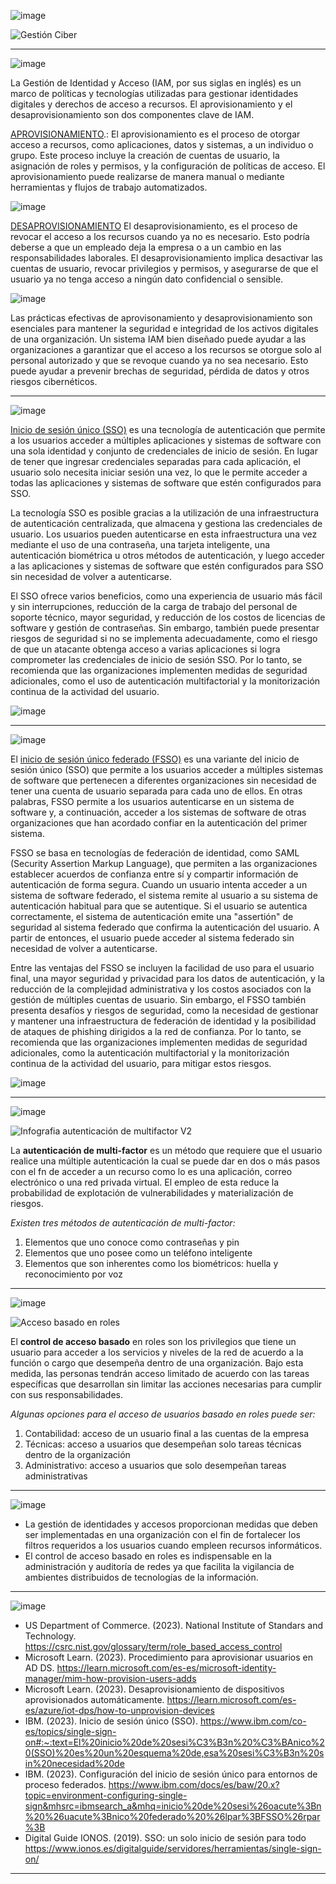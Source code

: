 ![image](https://user-images.githubusercontent.com/125692246/222421187-2b672e4b-cc62-468c-a619-d9f2e57f8fdc.png)


![Gestión Ciber](https://user-images.githubusercontent.com/125692246/222458612-d5944c9e-527c-436d-a85c-14b671d49f4e.jpg)

______________________________________________________________________

![image](https://user-images.githubusercontent.com/125692246/222421225-fd34f6f3-708b-40c6-8419-2a4b882c4bae.png)

La Gestión de Identidad y Acceso (IAM, por sus siglas en inglés) es un marco de políticas y tecnologías utilizadas para gestionar identidades digitales y derechos de acceso a recursos. El aprovisionamiento y el desaprovisionamiento son dos componentes clave de IAM.

[APROVISIONAMIENTO](https://learn.microsoft.com/es-es/microsoft-identity-manager/mim-how-provision-users-adds "Aprovisionamiento").: El aprovisionamiento es el proceso de otorgar acceso a recursos, como aplicaciones, datos y sistemas, a un individuo o grupo. Este proceso incluye la creación de cuentas de usuario, la asignación de roles y permisos, y la configuración de políticas de acceso. El aprovisionamiento puede realizarse de manera manual o mediante herramientas y flujos de trabajo automatizados.

![image](https://user-images.githubusercontent.com/125692315/222619463-8a020fc6-e25d-42f7-906b-6c55f2e60302.png)


[DESAPROVISIONAMIENTO](https://learn.microsoft.com/es-es/azure/iot-dps/how-to-unprovision-devices) El desaprovisionamiento, es el proceso de revocar el acceso a los recursos cuando ya no es necesario. Esto podría deberse a que un empleado deja la empresa o a un cambio en las responsabilidades laborales. El desaprovisionamiento implica desactivar las cuentas de usuario, revocar privilegios y permisos, y asegurarse de que el usuario ya no tenga acceso a ningún dato confidencial o sensible.

![image](https://user-images.githubusercontent.com/125692315/222619926-ed98a57f-c83a-4a82-898b-1c1107753967.png)

Las prácticas efectivas de aprovisonamiento y desaprovisionamiento son esenciales para mantener la seguridad e integridad de los activos digitales de una organización. Un sistema IAM bien diseñado puede ayudar a las organizaciones a garantizar que el acceso a los recursos se otorgue solo al personal autorizado y que se revoque cuando ya no sea necesario. Esto puede ayudar a prevenir brechas de seguridad, pérdida de datos y otros riesgos cibernéticos.


______________________________________________________________________

![image](https://user-images.githubusercontent.com/125692246/222421263-c7ad469f-f88f-447a-9eca-7666e08b6958.png)

[Inicio de sesión único (SSO)](https://www.ibm.com/co-es/topics/single-sign-on#:~:text=El%20inicio%20de%20sesi%C3%B3n%20%C3%BAnico%20(SSO)%20es%20un%20esquema%20de,esa%20sesi%C3%B3n%20sin%20necesidad%20de) es una tecnología de autenticación que permite a los usuarios acceder a múltiples aplicaciones y sistemas de software con una sola identidad y conjunto de credenciales de inicio de sesión. En lugar de tener que ingresar credenciales separadas para cada aplicación, el usuario solo necesita iniciar sesión una vez, lo que le permite acceder a todas las aplicaciones y sistemas de software que estén configurados para SSO.

La tecnología SSO es posible gracias a la utilización de una infraestructura de autenticación centralizada, que almacena y gestiona las credenciales de usuario. Los usuarios pueden autenticarse en esta infraestructura una vez mediante el uso de una contraseña, una tarjeta inteligente, una autenticación biométrica u otros métodos de autenticación, y luego acceder a las aplicaciones y sistemas de software que estén configurados para SSO sin necesidad de volver a autenticarse.

El SSO ofrece varios beneficios, como una experiencia de usuario más fácil y sin interrupciones, reducción de la carga de trabajo del personal de soporte técnico, mayor seguridad, y reducción de los costos de licencias de software y gestión de contraseñas. Sin embargo, también puede presentar riesgos de seguridad si no se implementa adecuadamente, como el riesgo de que un atacante obtenga acceso a varias aplicaciones si logra comprometer las credenciales de inicio de sesión SSO. Por lo tanto, se recomienda que las organizaciones implementen medidas de seguridad adicionales, como el uso de autenticación multifactorial y la monitorización continua de la actividad del usuario.

![image](https://user-images.githubusercontent.com/125692315/222617233-6d041362-2aac-4869-8f6f-41be9fbbb946.png)

______________________________________________________________________

![image](https://user-images.githubusercontent.com/125692246/222421652-d3626e2c-69c6-4703-a2eb-37a90fcaa328.png)

El [inicio de sesión único federado (FSSO)](https://www.ibm.com/docs/es/baw/20.x?topic=environment-configuring-single-sign&mhsrc=ibmsearch_a&mhq=inicio%20de%20sesi%26oacute%3Bn%20%26uacute%3Bnico%20federado%20%26lpar%3BFSSO%26rpar%3B) es una variante del inicio de sesión único (SSO) que permite a los usuarios acceder a múltiples sistemas de software que pertenecen a diferentes organizaciones sin necesidad de tener una cuenta de usuario separada para cada uno de ellos. En otras palabras, FSSO permite a los usuarios autenticarse en un sistema de software y, a continuación, acceder a los sistemas de software de otras organizaciones que han acordado confiar en la autenticación del primer sistema.

FSSO se basa en tecnologías de federación de identidad, como SAML (Security Assertion Markup Language), que permiten a las organizaciones establecer acuerdos de confianza entre sí y compartir información de autenticación de forma segura. Cuando un usuario intenta acceder a un sistema de software federado, el sistema remite al usuario a su sistema de autenticación habitual para que se autentique. Si el usuario se autentica correctamente, el sistema de autenticación emite una "assertión" de seguridad al sistema federado que confirma la autenticación del usuario. A partir de entonces, el usuario puede acceder al sistema federado sin necesidad de volver a autenticarse.

Entre las ventajas del FSSO se incluyen la facilidad de uso para el usuario final, una mayor seguridad y privacidad para los datos de autenticación, y la reducción de la complejidad administrativa y los costos asociados con la gestión de múltiples cuentas de usuario. Sin embargo, el FSSO también presenta desafíos y riesgos de seguridad, como la necesidad de gestionar y mantener una infraestructura de federación de identidad y la posibilidad de ataques de phishing dirigidos a la red de confianza. Por lo tanto, se recomienda que las organizaciones implementen medidas de seguridad adicionales, como la autenticación multifactorial y la monitorización continua de la actividad del usuario, para mitigar estos riesgos.

![image](https://user-images.githubusercontent.com/125692315/222620999-e2dbe3dc-e7ae-4884-887f-159d76f3d66f.png)
______________________________________________________________________


![image](https://user-images.githubusercontent.com/125692246/222421714-6e024281-d35a-4f9c-a06f-25cc8f9f1b7d.png)

![Infografia autenticación de multifactor V2](https://user-images.githubusercontent.com/125692433/222453211-de5967b0-b342-434b-99d6-02c457560bc0.png)

La **autenticación de multi-factor** es un método que requiere que el usuario realice una múltiple autenticación la cual se puede dar en dos o más pasos con el fn de acceder a un recurso como lo es una aplicación, correo electrónico o una red privada virtual. El empleo de esta reduce la probabilidad de explotación de vulnerabilidades y materialización de riesgos. 


*Existen tres métodos de autenticación de multi-factor:*

1. Elementos que uno conoce como contraseñas y pin
2. Elementos que uno posee como un teléfono inteligente
3. Elementos que son inherentes como los biométricos: huella y reconocimiento por voz

______________________________________________________________________


![image](https://user-images.githubusercontent.com/125692246/222421753-adc8e292-81a5-46a7-9ca4-a63144df338f.png)

![Acceso basado en roles](https://user-images.githubusercontent.com/125692433/222461246-5b9528f2-5996-48f0-a69a-a599e2a38866.png)

El **control de acceso basado** en roles son los privilegios que tiene un usuario para acceder a los servicios y niveles de la red de acuerdo a la función o cargo que desempeña dentro de una organización. Bajo esta medida, las personas tendrán acceso limitado de acuerdo con las tareas específicas que desarrollan sin limitar las acciones necesarias para cumplir con sus responsabilidades. 

*Algunas opciones para el acceso de usuarios basado en roles puede ser:*

1. Contabilidad: acceso de un usuario final a las cuentas de la empresa
2. Técnicas: acceso a usuarios que desempeñan solo tareas técnicas dentro de la organización
3. Administrativo: acceso a usuarios que solo desempeñan tareas administrativas

______________________________________________________________________

![image](https://user-images.githubusercontent.com/125692246/222421824-4df64c98-0d0c-481e-a3a6-5ea6b617a385.png)

 
 - La gestión de identidades y accesos proporcionan medidas que deben ser implementadas en una organización con el fin de fortalecer los filtros requeridos a los usuarios cuando empleen recursos informáticos.
 - El control de acceso basado en roles es indispensable en la administración y auditoría de redes ya que facilita la vigilancia de ambientes distribuidos de tecnologías de la información. 


______________________________________________________________________


![image](https://user-images.githubusercontent.com/125692246/222421848-eadcef70-8f0c-425b-8a60-7dd21dd01e4e.png)


- US Department of Commerce. (2023). National Institute of Standars and Technology. https://csrc.nist.gov/glossary/term/role_based_access_control
- Microsoft Learn. (2023). Procedimiento para aprovisionar usuarios en AD DS. https://learn.microsoft.com/es-es/microsoft-identity-manager/mim-how-provision-users-adds
- Microsoft Learn. (2023). Desaprovisionamiento de dispositivos aprovisionados automáticamente. https://learn.microsoft.com/es-es/azure/iot-dps/how-to-unprovision-devices
- IBM. (2023). Inicio de sesión único (SSO). https://www.ibm.com/co-es/topics/single-sign-on#:~:text=El%20inicio%20de%20sesi%C3%B3n%20%C3%BAnico%20(SSO)%20es%20un%20esquema%20de,esa%20sesi%C3%B3n%20sin%20necesidad%20de
- IBM. (2023). Configuración del inicio de sesión único para entornos de proceso federados. https://www.ibm.com/docs/es/baw/20.x?topic=environment-configuring-single-sign&mhsrc=ibmsearch_a&mhq=inicio%20de%20sesi%26oacute%3Bn%20%26uacute%3Bnico%20federado%20%26lpar%3BFSSO%26rpar%3B
- Digital Guide IONOS. (2019). SSO: un solo inicio de sesión para todo https://www.ionos.es/digitalguide/servidores/herramientas/single-sign-on/



______________________________________________________________________
